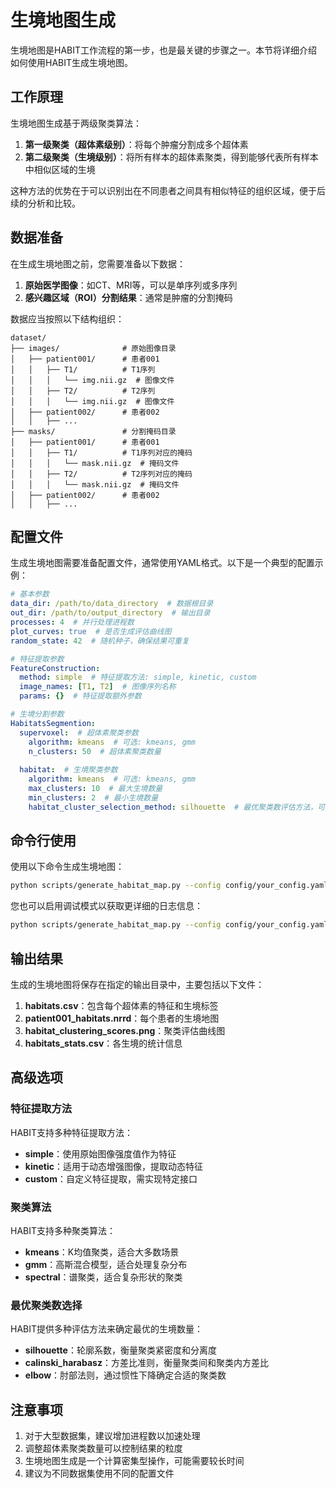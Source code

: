 # 生境地图生成

生境地图是HABIT工作流程的第一步，也是最关键的步骤之一。本节将详细介绍如何使用HABIT生成生境地图。

## 工作原理

生境地图生成基于两级聚类算法：

1. **第一级聚类（超体素级别）**：将每个肿瘤分割成多个超体素
2. **第二级聚类（生境级别）**：将所有样本的超体素聚类，得到能够代表所有样本中相似区域的生境

这种方法的优势在于可以识别出在不同患者之间具有相似特征的组织区域，便于后续的分析和比较。

## 数据准备

在生成生境地图之前，您需要准备以下数据：

1. **原始医学图像**：如CT、MRI等，可以是单序列或多序列
2. **感兴趣区域（ROI）分割结果**：通常是肿瘤的分割掩码

数据应当按照以下结构组织：

```
dataset/
├── images/              # 原始图像目录
│   ├── patient001/      # 患者001
│   │   ├── T1/          # T1序列
│   │   │   └── img.nii.gz  # 图像文件
│   │   ├── T2/          # T2序列
│   │   │   └── img.nii.gz  # 图像文件
│   ├── patient002/      # 患者002
│   │   ├── ...
├── masks/               # 分割掩码目录
│   ├── patient001/      # 患者001
│   │   ├── T1/          # T1序列对应的掩码
│   │   │   └── mask.nii.gz  # 掩码文件
│   │   ├── T2/          # T2序列对应的掩码
│   │   │   └── mask.nii.gz  # 掩码文件
│   ├── patient002/      # 患者002
│   │   ├── ...
```

## 配置文件

生成生境地图需要准备配置文件，通常使用YAML格式。以下是一个典型的配置示例：

```yaml
# 基本参数
data_dir: /path/to/data_directory  # 数据根目录
out_dir: /path/to/output_directory  # 输出目录
processes: 4  # 并行处理进程数
plot_curves: true  # 是否生成评估曲线图
random_state: 42  # 随机种子，确保结果可重复

# 特征提取参数
FeatureConstruction:
  method: simple  # 特征提取方法: simple, kinetic, custom
  image_names: [T1, T2]  # 图像序列名称
  params: {}  # 特征提取额外参数

# 生境分割参数
HabitatsSegmention:
  supervoxel:  # 超体素聚类参数
    algorithm: kmeans  # 可选: kmeans, gmm
    n_clusters: 50  # 超体素聚类数量
  
  habitat:  # 生境聚类参数
    algorithm: kmeans  # 可选: kmeans, gmm
    max_clusters: 10  # 最大生境数量
    min_clusters: 2  # 最小生境数量
    habitat_cluster_selection_method: silhouette  # 最优聚类数评估方法，可选: silhouette, calinski_harabasz, elbow
```

## 命令行使用

使用以下命令生成生境地图：

```bash
python scripts/generate_habitat_map.py --config config/your_config.yaml
```

您也可以启用调试模式以获取更详细的日志信息：

```bash
python scripts/generate_habitat_map.py --config config/your_config.yaml --debug
```

## 输出结果

生成的生境地图将保存在指定的输出目录中，主要包括以下文件：

1. **habitats.csv**：包含每个超体素的特征和生境标签
2. **patient001_habitats.nrrd**：每个患者的生境地图
3. **habitat_clustering_scores.png**：聚类评估曲线图
4. **habitats_stats.csv**：各生境的统计信息

## 高级选项

### 特征提取方法

HABIT支持多种特征提取方法：

- **simple**：使用原始图像强度值作为特征
- **kinetic**：适用于动态增强图像，提取动态特征
- **custom**：自定义特征提取，需实现特定接口

### 聚类算法

HABIT支持多种聚类算法：

- **kmeans**：K均值聚类，适合大多数场景
- **gmm**：高斯混合模型，适合处理复杂分布
- **spectral**：谱聚类，适合复杂形状的聚类

### 最优聚类数选择

HABIT提供多种评估方法来确定最优的生境数量：

- **silhouette**：轮廓系数，衡量聚类紧密度和分离度
- **calinski_harabasz**：方差比准则，衡量聚类间和聚类内方差比
- **elbow**：肘部法则，通过惯性下降确定合适的聚类数

## 注意事项

1. 对于大型数据集，建议增加进程数以加速处理
2. 调整超体素聚类数量可以控制结果的粒度
3. 生境地图生成是一个计算密集型操作，可能需要较长时间
4. 建议为不同数据集使用不同的配置文件 